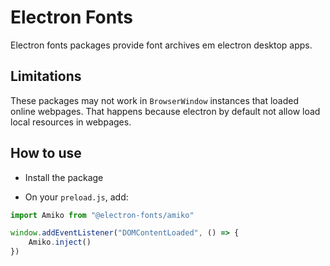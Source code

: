 # Electron Fonts

Electron fonts packages provide font archives em electron desktop apps.

## Limitations

These packages may not work in `BrowserWindow` instances that loaded online webpages. That happens because electron by default not allow load local resources in webpages.

## How to use

* Install the package

* On your `preload.js`, add:

```ts
import Amiko from "@electron-fonts/amiko"

window.addEventListener("DOMContentLoaded", () => {
    Amiko.inject()
})
```